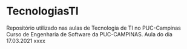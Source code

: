 # TecnologiasTI
Repositório utilizado nas aulas de Tecnologia de TI no PUC-Campinas
Curso de Engenharia de Software da PUC-CAMPINAS. Aula do dia 17.03.2021
xxxx
